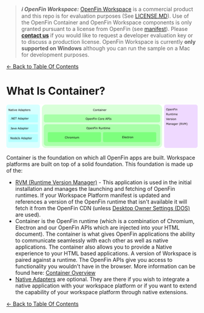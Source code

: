 > **_:information_source: OpenFin Workspace:_** [OpenFin Workspace](https://www.openfin.co/workspace/) is a commercial product and this repo is for evaluation purposes (See [LICENSE.MD](../LICENSE.MD)). Use of the OpenFin Container and OpenFin Workspace components is only granted pursuant to a license from OpenFin (see [manifest](../public/manifest.fin.json)). Please [**contact us**](https://www.openfin.co/workspace/poc/) if you would like to request a developer evaluation key or to discuss a production license.
> OpenFin Workspace is currently **only supported on Windows** although you can run the sample on a Mac for development purposes.

[<- Back to Table Of Contents](../README.md)

# What Is Container?

![What is container?](./assets/container.png)

Container is the foundation on which all OpenFin apps are built. Workspace platforms are built on top of a solid foundation. This foundation is made up of the:

- [RVM (Runtime Version Manager)](https://developers.openfin.co/of-docs/docs/rvm) - This application is used in the initial installation and manages the launching and fetching of OpenFin runtimes. If your Workspace Platform manifest is updated and references a version of the OpenFin runtime that isn't available it will fetch it from the OpenFin CDN (unless [Desktop Owner Settings (DOS)](https://developers.openfin.co/of-docs/docs/desktop-owner-settings) are used).
- Container is the OpenFin runtime (which is a combination of Chromium, Electron and our OpenFin APIs which are injected into your HTML document). The container is what gives OpenFin applications the ability to communicate seamlessly with each other as well as native applications. The container also allows you to provide a Native experience to your HTML based applications. A version of Workspace is paired against a runtime. The OpenFin APIs give you access to functionality you wouldn't have in the browser. More information can be found here: [Container Overview](https://developers.openfin.co/of-docs/docs/container-overview)
- [Native Adapters](https://developers.openfin.co/of-docs/docs/overview-of-net-and-java) are optional. They are there if you wish to integrate a native application with your workspace platform or if you want to extend the capability of your workspace platform through native extensions.

[<- Back to Table Of Contents](../README.md)
